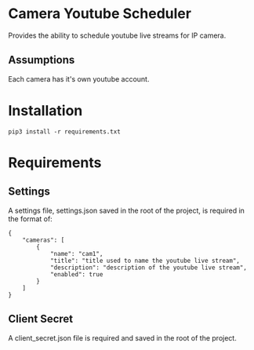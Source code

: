 # Camera Youtube Scheduler

Provides the ability to schedule youtube live streams for IP camera.

## Assumptions

Each camera has it's own youtube account.

# Installation

`pip3 install -r requirements.txt`

# Requirements

## Settings

A settings file, settings.json saved in the root of the project, is required in the format of:

```
{
    "cameras": [
        {
            "name": "cam1",
            "title": "title used to name the youtube live stream",
            "description": "description of the youtube live stream",
            "enabled": true
        }
    ]
}
```

## Client Secret

A client_secret.json file is required and saved in the root of the project.
